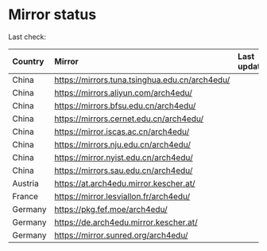 <script src="./time.js"></script>
# Mirror status
Last check: <script type="text/javascript">localize(1712632849.8263788);</script>

|Country|Mirror|Last update|
|:------|:-----|:----------|
|China|https://mirrors.tuna.tsinghua.edu.cn/arch4edu/|<script type="text/javascript">localize(1712601313);</script>|
|China|https://mirrors.aliyun.com/arch4edu/|<script type="text/javascript">localize(1712601313);</script>|
|China|https://mirrors.bfsu.edu.cn/arch4edu/|<script type="text/javascript">localize(1712601455);</script>|
|China|https://mirrors.cernet.edu.cn/arch4edu/|<script type="text/javascript">localize(1712601455);</script>|
|China|https://mirror.iscas.ac.cn/arch4edu/|<script type="text/javascript">localize(1712601313);</script>|
|China|https://mirrors.nju.edu.cn/arch4edu/|<script type="text/javascript">localize(1712601455);</script>|
|China|https://mirror.nyist.edu.cn/arch4edu/|<script type="text/javascript">localize(1712601455);</script>|
|China|https://mirrors.sau.edu.cn/arch4edu/|<script type="text/javascript">localize(1712601455);</script>|
|Austria|https://at.arch4edu.mirror.kescher.at/|<script type="text/javascript">localize(1712601455);</script>|
|France|https://mirror.lesviallon.fr/arch4edu/|<script type="text/javascript">localize(1712601313);</script>|
|Germany|https://pkg.fef.moe/arch4edu/|<script type="text/javascript">localize(1712601455);</script>|
|Germany|https://de.arch4edu.mirror.kescher.at/|<script type="text/javascript">localize(1712601455);</script>|
|Germany|https://mirror.sunred.org/arch4edu/|<script type="text/javascript">localize(1712601455);</script>|

<script src="./tablefilter/tablefilter.js"></script>
<script src="./table.js"></script>